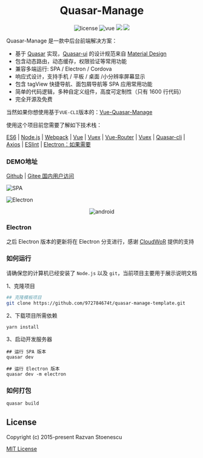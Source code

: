<div align="center">
  <h1>Quasar-Manage</h1>
</div>
<p align="center">
    <img src="https://img.shields.io/github/license/mashape/apistatus.svg" alt="license">
    <img src="https://img.shields.io/badge/vue-2.6.12-brightgreen.svg" alt="vue">
  <img src="https://img.shields.io/npm/v/quasar.svg?label=quasar">  <img src="https://img.shields.io/npm/v/%40quasar/extras.svg?label=@quasar/extras"> 
</p>

Quasar-Manage 是一款中后台前端解决方案：
- 基于 [Quasar](http://www.quasarchs.com/) 实现，[Quasar-ui](http://www.quasarchs.com/) 的设计规范来自 [Material Design](https://material.io/)
- 包含动态路由，动态缓存，权限验证等常用功能
- 兼容多端运行: SPA / Electron / Cordova
- 响应式设计，支持手机 / 平板 / 桌面 /小分辨率屏幕显示
- 包含 tagView 快捷导航、面包屑导航等 SPA 应用常用功能
- 简单的代码逻辑，多种自定义组件，高度可定制性（只有 1600 行代码）
- 完全开源及免费

当然如果你想使用基于```VUE-CLI```版本的：[Vue-Quasar-Manage](https://github.com/972784674t/vue-quasar-manage)

使用这个项目前您需要了解如下技术栈：

[ES6](https://es6.ruanyifeng.com/) | [Node.js](https://nodejs.org/en/) | [Webpack](https://www.webpackjs.com/) | [Vue](https://cn.vuejs.org/) | [Vuex](https://vuex.vuejs.org/zh/) | [Vue-Router](https://router.vuejs.org/zh/) | [Vuex](https://vuex.vuejs.org/zh/) | [Quasar-cli](http://www.quasarchs.com/start/quasar-cli) | [Axios](http://www.axios-js.com/) | [ESlint](https://eslint.bootcss.com/) | [Electron：如果需要](https://www.electronjs.org/)
### DEMO地址 

[Github](https://972784674t.github.io/quasar-manage/) | [Gitee 国内用户访问](http://incimo.gitee.io/quasar-manage)

![SPA](https://images.gitee.com/uploads/images/2020/1121/001642_63a6fa66_5663937.png "home.png")

![Electron](https://images.gitee.com/uploads/images/2021/0122/174410_adafb537_5663937.png "electron.png")

<p align="center">
    <img src="https://images.gitee.com/uploads/images/2021/0123/174943_5c56f9c7_5663937.png" alt="android">
</p>

### Electron
之后 Electron 版本的更新将在 Electron 分支进行，感谢 [CloudWoR](https://github.com/CloudWoR) 提供的支持

### 如何运行
请确保您的计算机已经安装了 ```Node.js``` 以及 ```git```，当前项目主要用于展示说明文档

1、克隆项目
```sh
## 克隆模板项目
git clone https://github.com/972784674t/quasar-manage-template.git
```
2、下载项目所需依赖
```yarn
yarn install
```
3、启动开发服务器
```yarn
## 运行 SPA 版本
quasar dev

## 运行 Electron 版本
quasar dev -m electron
```
### 如何打包
```sh
quasar build
```

## License

Copyright (c) 2015-present Razvan Stoenescu

[MIT License](http://en.wikipedia.org/wiki/MIT_License)

